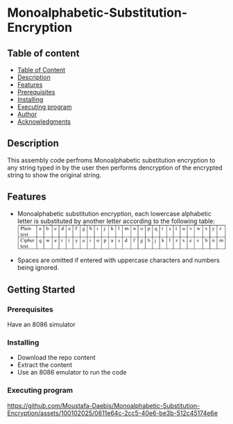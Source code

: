# Monoalphabetic-Substitution-Encryption



## Table of content
* [Table of Content](#table-of-content)
* [Description](#description)
* [Features](#features)
* [Prerequisites](#prerequisites)
* [Installing](#installing)
* [Executing program](#executing-program)
* [Author](#author)
* [Acknowledgments](#acknowledgments)

## Description
This assembly code perfroms Monoalphabetic substitution encryption to any string typed in by the user then performs dencryption of the encrypted string to show the original string. 

## Features
* Monoalphabetic substitution encryption, each lowercase alphabetic letter is substituted by another letter according to the following table:
![image](image.png)

* Spaces are omitted if entered with uppercase characters and numbers being ignored.

## Getting Started

### Prerequisites 
Have an 8086 simulator

### Installing
* Download the repo content 
* Extract the content
* Use an 8086 emulator to run the code
### Executing program


https://github.com/Moustafa-Daebis/Monoalphabetic-Substitution-Encryption/assets/100102025/0611e64c-2cc5-40e6-be3b-512c45174e6e






